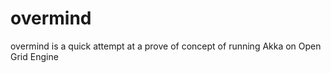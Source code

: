 overmind
========

overmind is a quick attempt at a prove of concept of running Akka on Open Grid Engine

